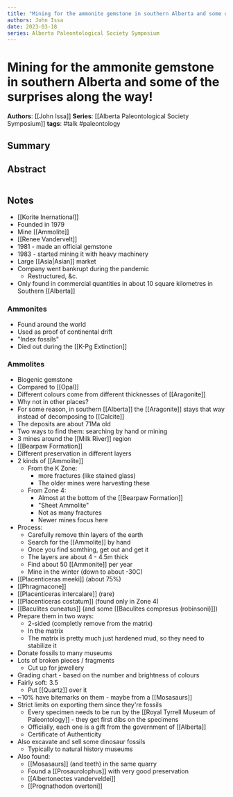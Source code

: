 ```yaml
---
title: "Mining for the ammonite gemstone in southern Alberta and some of the surprises along the way!"
authors: John Issa
date: 2023-03-18
series: Alberta Paleontological Society Symposium
---
```


# Mining for the ammonite gemstone in southern Alberta and some of the surprises along the way!

**Authors**: [[John Issa]]
**Series**: [[Alberta Paleontological Society Symposium]]
**tags**: #talk #paleontology 

## Summary

## Abstract
```

```

## Notes
- [[Korite Inernational]]
- Founded in 1979
- Mine [[Ammolite]]
- [[Renee Vandervelt]]
- 1981 - made an official gemstone
- 1983 - started mining it with heavy machinery
- Large [[Asia|Asian]] market
- Company went bankrupt during the pandemic
	- Restructured, &c.
- Only found in commercial quantities in about 10 square kilometres in Southern [[Alberta]]

### Ammonites
- Found around the world
- Used as proof of continental drift
- "Index fossils"
- Died out during the [[K-Pg Extinction]]

### Ammolites
- Biogenic gemstone
- Compared to [[Opal]]
- Different colours come from different thicknesses of [[Aragonite]]
- Why not in other places?
- For some reason, in southern [[Alberta]] the [[Aragonite]] stays that way instead of decomposing to [[Calcite]]
- The deposits are about 71Ma old
- Two ways to find them: searching by hand or mining
- 3 mines around the [[Milk River]] region
- [[Bearpaw Formation]]
- Different preservation in different layers
- 2 kinds of [[Ammolite]]
	- From the K Zone:
		- more fractures (like stained glass)
		- The older mines were harvesting these
	- From Zone 4:
		- Almost at the bottom of the [[Bearpaw Formation]]
		- "Sheet Ammolite"
		- Not as many fractures
		- Newer mines focus here
- Process:
	- Carefully remove thin layers of the earth
	- Search for the [[Ammolite]] by hand
	- Once you find somthing, get out and get it
	- The layers are about 4 - 4.5m thick
	- Find about 50 [[Ammonite]] per year
	- Mine in the winter (down to about -30C)
- [[Placenticeras meeki]] (about 75%)
- [[Phragmacone]]
- [[Placenticeras intercalare]] (rare)
- [[Placenticeras costatum]] (found only in Zone 4)
- [[Baculites cuneatus]] (and some [[Baculites compresus (robinsoni)]])
- Prepare them in two ways:
	- 2-sided (completly remove from the matrix)
	- In the matrix
	- The matrix is pretty much just hardened mud, so they need to stabilize it
- Donate fossils to many museums
- Lots of broken pieces / fragments
	- Cut up for jewellery
- Grading chart - based on the number and brightness of colours
- Fairly soft: 3.5
	- Put [[Quartz]] over it
- ~10% have bitemarks on them - maybe from a [[Mosasaurs]]
- Strict limits on exporting them since they're fossils
	- Every specimen needs to be run by the [[Royal Tyrrell Museum of Paleontology]] - they get first dibs on the specimens
	- Officially, each one is a gift from the government of [[Alberta]]
	- Certificate of Authenticity
- Also excavate and sell some dinosaur fossils
	- Typically to natural history museums
- Also found:
	- [[Mosasaurs]] (and teeth) in the same quarry
	- Found a [[Prosaurolophus]] with very good preservation
	- [[Albertonectes vanderveldei]]
	- [[Prognathodon overtoni]]